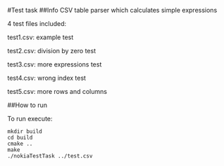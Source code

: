 #Test task
##Info
CSV table parser which calculates simple expressions

4 test files included:

test1.csv: example test

test2.csv: division by zero test

test3.csv: more expressions test

test4.csv: wrong index test

test5.csv: more rows and columns

##How to run

To run execute:

```
mkdir build
cd build
cmake ..
make
./nokiaTestTask ../test.csv
```
